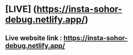 # [LIVE] (https://insta-sohor-debug.netlify.app/)

## Live website link : https://insta-sohor-debug.netlify.app/
